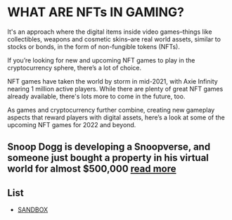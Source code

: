 # WHAT ARE NFTs IN GAMING?

It's an approach where the digital items inside video games–things like collectibles, weapons and cosmetic skins–are real world assets, similar to stocks or bonds, in the form of non-fungible tokens (NFTs).

If you’re looking for new and upcoming NFT games to play in the cryptocurrency sphere, there’s a lot of choice.

NFT games have taken the world by storm in mid-2021, with Axie Infinity nearing 1 million active players. While there are plenty of great NFT games already available, there's lots more to come in the future, too.

As games and cryptocurrency further combine, creating new gameplay aspects that reward players with digital assets, here’s a look at some of the upcoming NFT games for 2022 and beyond.

## Snoop Dogg is developing a Snoopverse, and someone just bought a property in his virtual world for almost $500,000 [read more](https://fortune.com/2021/12/09/snoop-dogg-rapper-metaverse-snoopverse/)


## List
 - [SANDBOX](https://www.sandbox.game/)